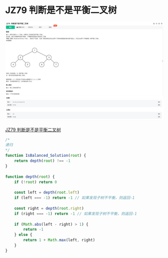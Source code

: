 # JZ79 判断是不是平衡二叉树

![1](./img/JZ79%20判断是不是平衡二叉树%201.jpg)
![2](./img/JZ79%20判断是不是平衡二叉树%202.jpg)

[JZ79 判断是不是平衡二叉树](https://www.nowcoder.com/practice/8b3b95850edb4115918ecebdf1b4d222?tpId=13&tqId=23250&ru=/exam/oj/ta&qru=/ta/coding-interviews/question-ranking&sourceUrl=%2Fexam%2Foj%2Fta%3FtpId%3D13)

```js
/* 
递归
*/
function IsBalanced_Solution(root) {
	return depth(root) !== -1
}

function depth(root) {
	if (!root) return 0

	const left = depth(root.left)
	if (left === -1) return -1 // 如果发现子树不平衡，则返回-1

	const right = depth(root.right)
	if (right === -1) return -1 // 如果发现子树不平衡，则返回-1

	if (Math.abs(left - right) > 1) {
		return -1
	} else {
		return 1 + Math.max(left, right)
	}
}
```
